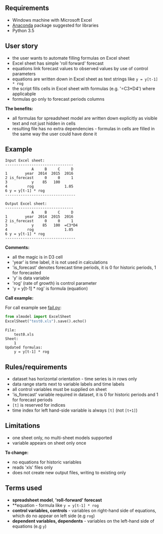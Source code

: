 Requirements
------------
 - Windows machine with Microsoft Excel
 - [Anaconda](https://www.continuum.io/downloads#_windows) package suggested for libraries
 - Python 3.5 

User story
----------
  - the user wants to automate filling formulas on Excel sheet
  - Excel sheet has simple 'roll forward' forecast
  - equations link forecast values to observed values by use of control parameters 
  - equations are written down in Excel sheet as text strings like ```y = y[t-1] * rog```
  - the script fills cells in Excel sheet with formulas (e.g. '=C3*D4') where applicabple
  - formulas go only to forecast periods columns

**The benefits:**
  - all formulas for spreadsheet model are written down explicitly as visible text and not just hidden in cells
  - resulting file has no extra dependencies - formulas in cells are filled in the same way the user could have done it

Example
-------
```
Input Excel sheet:
-------------------------------
            A     B     C     D
1        year  2014  2015  2016
2 is_forecast     0     0     1
3           y    85   100   
4         rog              1.05
6 y = y[t-1] * rog
--------------------------------

Output Excel sheet:
-------------------------------
            A     B     C     D
1        year  2014  2015  2016
2 is_forecast     0     0     1
3           y    85   100  =C3*D4 
4         rog              1.05
6 y = y[t-1] * rog
--------------------------------
```

**Comments:**
- all the magic is in D3 cell
- 'year' is time label, it is not used in calculations 
- 'is_forecast' denotes forecast time periods, it is 0 for historic periods, 1 for forecasted
- 'y' is data variable
- 'rog' (rate of growth) is control parameter
- 'y = y[t-1] * rog' is formula (equation)


**Call example:**

For call example see [fail.py](fail.py):

```python
from xlmodel import ExcelSheet
ExcelSheet("test0.xls").save().echo()
```

```
File:
    test0.xls
Sheet:
    1
Updated formulas:
    y = y[t-1] * rog
```

Rules/requirements
------------------
 - dataset has horizontal orientation - time series is in rows only 
 - data range starts next to variable labels and time labels
 - all control variables must be supplied on sheet
 - 'is_forecast' variable required in dataset, it is 0 for historic periods and 1 for forecast periods
 - ```[t]``` is reserved for indices
 -  time index for left hand-side variable is always ```[t]``` (not ```[t+1]```) 
  
Limitations
-----------
- one sheet only, no multi-sheet models supported
- variable appears on sheet only once

**To change:**
- no equations for historic variables
- reads 'xls' files only
- does not create new output files, writing to existing only
 
Terms used
----------
- **spreadsheet model**, **'roll-forward' forecast**
- **equation - formula like ```y = y[t-1] * rog```
- **control variables, controls** - variables on right-hand side of equations, which do no appear on left side (e.g ```rog```)
- **dependent variables, dependents** - variables on the left-hand side of equations (e.g ```y```)
